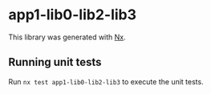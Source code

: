 # app1-lib0-lib2-lib3

This library was generated with [Nx](https://nx.dev).

## Running unit tests

Run `nx test app1-lib0-lib2-lib3` to execute the unit tests.
